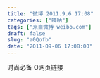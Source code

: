 ```yaml
---
title: "微博 2011.9.6 17:08"
categories: ["嘀咕"]
tags: ["来自微博 weibo.com"]
draft: false
slug: "a0Qofb"
date: "2011-09-06 17:08:00"
---
```


<p>时尚必备 O网页链接 ​​​​</p>
